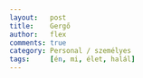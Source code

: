 ```yaml
---
layout:   post
title:    Gergő
author:   flex
comments: true
category: Personal / személyes
tags:     [én, mi, élet, halál]
---
```

